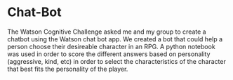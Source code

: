 # Chat-Bot

The Watson Cognitive Challenge asked me and my group to create a chatbot using the Watson chat bot app. We created a bot that could help a person choose their desireable character in an RPG. A python notebook was used in order to score the different answers based on personality (aggressive, kind, etc) in order to select the characteristics of the character that best fits the personality of the player.
